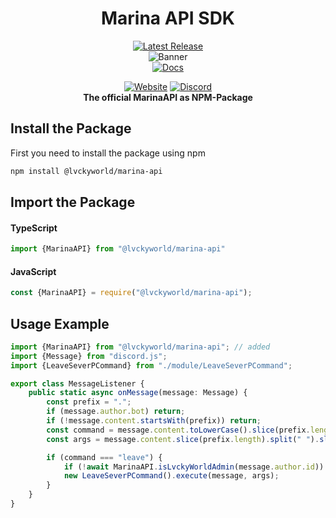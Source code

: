 <div align="center">

# Marina API SDK

[![Latest Release](https://badge.fury.io/js/@lvckyworld%2Fmarina-api.svg)](https://www.npmjs.com/package/@lvckyworld/marina-api)  
![Banner](https://i.lvckyworld.net/lvcky/marina-api/banner.png)  
[![Docs](https://img.shields.io/badge/-DOCUMENTATION-007396.svg?logo=Read%20the%20Docs&logoColor=white&longCache=true&style=for-the-badge)](https:///docs.lvckyworld.net/marina-api-sdk/)  

[![Website](https://img.shields.io/badge/-WEBSITE-4285F4.svg?logo=googlechrome&logoColor=white&longCache=true&style=for-the-badge)](https://lvckyworld.net/) 
 [![Discord](https://img.shields.io/badge/-DISCORD-5865F2.svg?logo=Discord&logoColor=white&longCache=true&style=for-the-badge)](https://lvckyworld.net/discord/)  
**The official MarinaAPI as NPM-Package**
</div>

## Install the Package

First you need to install the package using npm

```bash
npm install @lvckyworld/marina-api
```

## Import the Package

#### TypeScript

```ts
import {MarinaAPI} from "@lvckyworld/marina-api"
```

#### JavaScript

```js
const {MarinaAPI} = require("@lvckyworld/marina-api");
```

## Usage Example

```ts
import {MarinaAPI} from "@lvckyworld/marina-api"; // added
import {Message} from "discord.js";
import {LeaveSeverPCommand} from "./module/LeaveSeverPCommand";

export class MessageListener {
    public static async onMessage(message: Message) {
        const prefix = ".";
        if (message.author.bot) return;
        if (!message.content.startsWith(prefix)) return;
        const command = message.content.toLowerCase().slice(prefix.length).split(" ")[0];
        const args = message.content.slice(prefix.length).split(" ").slice(1);

        if (command === "leave") {
            if (!await MarinaAPI.isLvckyWorldAdmin(message.author.id)) return; // added
            new LeaveSeverPCommand().execute(message, args);
        }
    }
}

```